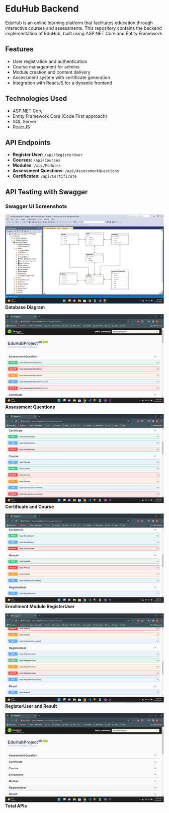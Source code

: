 # EduHub Backend

EduHub is an online learning platform that facilitates education through interactive courses and assessments. This repository contains the backend implementation of EduHub, built using ASP.NET Core and Entity Framework.

## Features

- User registration and authentication
- Course management for admins
- Module creation and content delivery
- Assessment system with certificate generation
- Integration with ReactJS for a dynamic frontend

## Technologies Used

- ASP.NET Core
- Entity Framework Core (Code First approach)
- SQL Server
- ReactJS

## API Endpoints

- **Register User**: `/api/RegisterUser`
- **Courses**: `/api/Courses`
- **Modules**: `/api/Modules`
- **Assessment Questions**: `/api/AssessmentQuestions`
- **Certificates**: `/api/Certificate`


## API Testing with Swagger

### Swagger UI Screenshots


![Swagger UI - Endpoint 1](/Screenshots/Database_diagram.png)
**Database Diagram**


![Swagger UI - Endpoint 2](/Screenshots/api-1.png)
**Assessment Questions**


![Swagger UI - Endpoint 3](/Screenshots/api-2.png)
**Certificate and Course**


![Swagger UI - Endpoint 4](/Screenshots/api-3.png)
**Enrollment Module RegisterUser**


![Swagger UI - Endpoint 5](/Screenshots/api-4.png)
**RegisterUser and Result**


![Swagger UI - Endpoint 6](/Screenshots/total-api.png)
**Total APIs**


